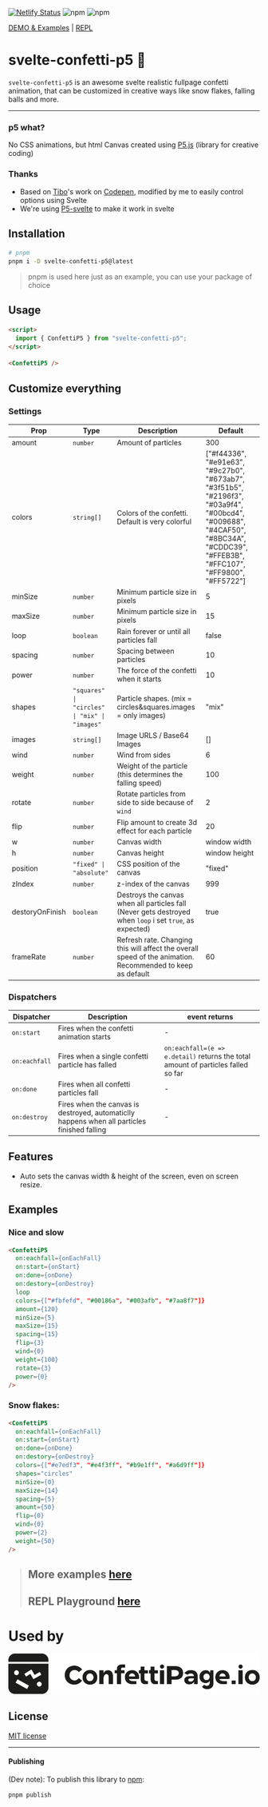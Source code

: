 [![Netlify Status](https://api.netlify.com/api/v1/badges/12a4d8fb-c15c-4766-8d1d-7d0d00217505/deploy-status)](https://app.netlify.com/sites/svelte-confetti-p5/deploys)
![npm](https://img.shields.io/npm/dw/svelte-confetti-p5)
![npm](https://img.shields.io/npm/v/svelte-confetti-p5)

[DEMO & Examples](https://svelte-confetti-p5.netlify.app/) | [REPL](https://svelte.dev/repl/f68f6e5ef1ee4c709838afcc4a8e27b2?version=3.58.0)


# svelte-confetti-p5 🎊

`svelte-confetti-p5` is an awesome svelte realistic fullpage confetti animation, that can be customized in creative ways like snow flakes, falling balls and more.

---

### p5 what?

No CSS animations, but html Canvas created using [P5.js](https://p5js.org/) (library for creative coding)

### Thanks

- Based on [Tibo](https://gotibo.fr/)'s work on [Codepen](https://codepen.io/elron-the-typescripter/pen/abRNGYy), modified by me to easily control options using Svelte
- We're using [P5-svelte](https://p5-svelte.netlify.app/) to make it work in svelte

<!-- ![Svelte Confetti p5 Example](static/svelte-confetti-p5.gif) -->


## Installation

```bash
# pnpm
pnpm i -D svelte-confetti-p5@latest
```
> pnpm is used here just as an example, you can use your package of choice



## Usage

```html
<script>
  import { ConfettiP5 } from "svelte-confetti-p5";
</script>

<ConfettiP5 />
```

## Customize everything

### Settings
| Prop    |   Type	|   Description |	Default |
|---|---|---|---|
| amount| `number` | Amount of particles | 300
  | colors| `string[]` | Colors of the confetti. Default is very colorful | ["#f44336", "#e91e63", "#9c27b0", "#673ab7", "#3f51b5", "#2196f3", "#03a9f4", "#00bcd4", "#009688", "#4CAF50", "#8BC34A", "#CDDC39", "#FFEB3B", "#FFC107", "#FF9800", "#FF5722"]
  | minSize| `number` | Minimum particle size in pixels | 5
  | maxSize| `number` | Minimum particle size in pixels | 15
  | loop|`boolean` | Rain forever or until all particles fall | false
  | spacing | `number` | Spacing between particles | 10
  | power | `number` | The force of the confetti when it starts | 10
  | shapes | `"squares" \| "circles" \| "mix" \| "images"` | Particle shapes. (mix = circles&squares.images = only images) | "mix"
  | images | `string[]` | Image URLS / Base64 Images | []
  | wind|  `number`| Wind from sides | 6
  | weight| `number` | Weight of the particle (this determines the falling speed) | 100
  | rotate| `number` | Rotate particles from side to side because of `wind` | 2
  | flip| `number` | Flip amount to create 3d effect for each particle | 20
  | w |  `number` | Canvas width | window width |
  | h |  `number` | Canvas height | window height |
  | position|  `"fixed" \| "absolute"` | CSS position of the canvas | "fixed"
  | zIndex| `number` | z-index of the canvas | 999
  | destoryOnFinish | `boolean` | Destroys the canvas when all particles fall (Never gets destroyed when `loop` i set `true`, as expected) | true
  | frameRate | `number` | Refresh rate. Changing this will affect the overall speed of the animation. Recommended to keep as default | 60


  ### Dispatchers
| Dispatcher	|   Description | event returns
|---|---|---|
| `on:start` | Fires when the confetti animation starts | - |
| `on:eachfall` | Fires when a single confetti particle has falled | `on:eachfall=(e => e.detail)` returns the total amount of particles falled so far | |
| `on:done` | Fires when all confetti particles fall | - |
| `on:destroy` | Fires when the canvas is destroyed, automaticlly happens when all particles finished falling | - |


## Features

- Auto sets the canvas width & height of the screen, even on screen resize.

## Examples

### Nice and slow

```html
<ConfettiP5
  on:eachfall={onEachFall}
  on:start={onStart}
  on:done={onDone}
  on:destory={onDestroy}
  loop
  colors={["#fbfefd", "#00186a", "#003afb", "#7aa8f7"]}
  amount={120}
  minSize={5}
  maxSize={15}
  spacing={15}
  flip={3}
  wind={0}
  weight={100}
  rotate={3}
  power={0}
/>
```


### Snow flakes: 
```html
<ConfettiP5
  on:eachfall={onEachFall}
  on:start={onStart}
  on:done={onDone}
  on:destory={onDestroy}
  colors={["#e7edf3", "#e4f3ff", "#b9e1ff", "#a6d9ff"]}
  shapes="circles"
  minSize={0}
  maxSize={14}
  spacing={5}
  amount={50}
  flip={0}
  wind={0}
  power={2}
  weight={50}
/>
```

> ## More examples [here](https://svelte-confetti-p5.netlify.app/)
> ## REPL Playground [here](https://svelte.dev/repl/f68f6e5ef1ee4c709838afcc4a8e27b2?version=3.58.0)



# Used by
[![ConfettiPage.io](static/confettipage-logo.png)](https://confettipage.io)

## License

[MIT license](https://opensource.org/license/mit/)

---
#### Publishing
(Dev note): To publish this library to [npm](https://www.npmjs.com):

```bash
pnpm publish
```


